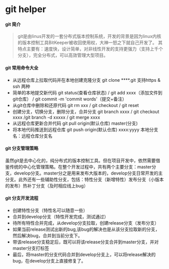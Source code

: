 git helper
============

#### git 简介 #####

> git是由linus开发的一套分布式版本控制系统，开发的背景是因为linux内核的版本控制工具BitKeeper被收回使用权，大神一怒之下就自己开发了。
其特点主要有：速度快，设计简单，对非线性开发的支持更强力（支持上千个分支），完全分布式，可以高效管理大型项目。

#### git 常用命令大全 ####

- 从远程仓库上拉取代码并在本地创建克隆分支  git clone ****.git   支持https & ssh 两种
- 简单的本地提交新代码  git status(查看仓库状态) / git add xxxx（添加文件到git仓库）  / git commit -m 'commit words'（提交+备注） 
- 从git仓库中删除和还原代码  git rm xxx  / git checkout / git reset 
- 创建分支，切换分支，删除分支，合并分支  git branch xxxx / git checkout xxxx /git branch -d xxxxx / git merge xxxx
- 从远程仓库更新合并代码 git pull origin(默认仓库) master(分支) 
- 将本地代码推送到远程仓库 git push origin(默认仓库) xxxx:yyyy 本地分支名：远程仓库分支名


#### git 分支管理策略 ####
虽然git是去中心化的，纯分布式的版本控制工具。但在项目开发中，依然需要借鉴传统的中心化管理策略。在整个开发过程中，共有两个主要分支：master分支，develop分支。master分之是用来发布大版本的，develop分支日常开发的主分支。此外还有一些辅助性分支，包括：特性分支（新增特性）发布分支（小版本的发布）热补丁分支（及时相应线上bug）

#### git 分支开发流程 ####

- 创建特性分支（特性名可以随意一些）
- 合并到develop分支（特性开发完成，测试通过）
- 待所有特性合并完成，从develop分支拉取，创建release分支（发布分支）
- 如果当前release测试出新的bug,该bug的解决也是从该分支拉取新的分支，然后解决bug，合并到当前分支下。
- 带该release分支稳定后，既可以将该release分支合并到master分支，并对master分支打标签
- 最后，将master的分支代码合并到develop分支上，可以将release解决的bug，在develop分支上直接修复了。


